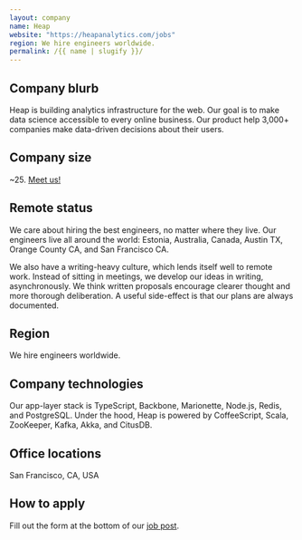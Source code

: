 ```yaml
---
layout: company
name: Heap
website: "https://heapanalytics.com/jobs"
region: We hire engineers worldwide.
permalink: /{{ name | slugify }}/
---
```


## Company blurb

Heap is building analytics infrastructure for the web. Our goal is to make data science accessible to every online business. Our product help 3,000+ companies make data-driven decisions about their users.

## Company size

~25. [Meet us!](https://heapanalytics.com/about)

## Remote status

We care about hiring the best engineers, no matter where they live. Our engineers live all around the world: Estonia, Australia, Canada, Austin TX, Orange County CA, and San Francisco CA.

We also have a writing-heavy culture, which lends itself well to remote work. Instead of sitting in meetings, we develop our ideas in writing, asynchronously. We think written proposals encourage clearer thought and more thorough deliberation. A useful side-effect is that our plans are always documented.

## Region

We hire engineers worldwide.

## Company technologies

Our app-layer stack is TypeScript, Backbone, Marionette, Node.js, Redis, and PostgreSQL. Under the hood, Heap is powered by CoffeeScript, Scala, ZooKeeper, Kafka, Akka, and CitusDB.

## Office locations

San Francisco, CA, USA

## How to apply

Fill out the form at the bottom of our [job post](https://heapanalytics.com/jobs#engineer).